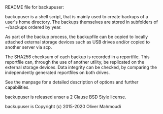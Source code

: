 README file for backupuser:

backupuser is a shell script, that is mainly used to create backups of a user's home directory. The backups themselves are stored in subfolders of ~/backups ordered by year.

As part of the backup process, the backupfile can be copied to locally attached external storage devices such as USB drives and/or copied to another server via scp.

The SHA256 checksum of each backup is recorded in a reportfile. This reportfile can, through the use of another utility, be replicated on the external storage devices. Data integrity can be checked, by comparing the independently generated reportfiles on both drives.

See the manpage for a detailed description of options and further capabilities.

backupuser is released unser a 2 Clause BSD Style license.

backupuser is Copyright (c) 2015-2020 Oliver Mahmoudi
